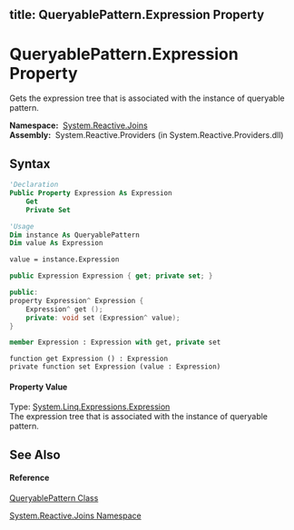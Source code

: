 title: QueryablePattern.Expression Property
---
# QueryablePattern.Expression Property

Gets the expression tree that is associated with the instance of queryable pattern.

**Namespace:**  [System.Reactive.Joins](System.Reactive.Joins/System.Reactive.Joins)  
**Assembly:**  System.Reactive.Providers (in System.Reactive.Providers.dll)

## Syntax

```vb
'Declaration
Public Property Expression As Expression
    Get
    Private Set
```

```vb
'Usage
Dim instance As QueryablePattern
Dim value As Expression

value = instance.Expression
```

```csharp
public Expression Expression { get; private set; }
```

```c++
public:
property Expression^ Expression {
    Expression^ get ();
    private: void set (Expression^ value);
}
```

```fsharp
member Expression : Expression with get, private set
```

```jscript
function get Expression () : Expression
private function set Expression (value : Expression)
```

#### Property Value

Type: [System.Linq.Expressions.Expression](https://msdn.microsoft.com/en-us/library/Bb356138)  
The expression tree that is associated with the instance of queryable pattern.

## See Also

#### Reference

[QueryablePattern Class](QueryablePattern/QueryablePattern)

[System.Reactive.Joins Namespace](System.Reactive.Joins/System.Reactive.Joins)





